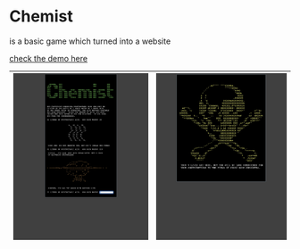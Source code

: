 
Chemist
=======
  
is a basic game which turned into a website
  
<a href="https://demo.chemist.pages.dev">check the demo here</a>

| <img src="https://raw.githubusercontent.com/Aydeniztr/Chemist/main/Images/9C27363C-7D4F-400C-9678-E3E251565AA5.jpeg"> | <img src="https://raw.githubusercontent.com/Aydeniztr/Chemist/main/Images/38186EC0-29E0-4615-9E6D-F50F483D2382.jpeg" > |
| ---------------------------------------------- | -------------------------------------------- |
